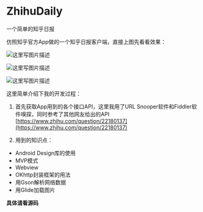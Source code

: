 # ZhihuDaily
一个简单的知乎日报


仿照知乎官方App做的一个知乎日报客户端，直接上图先看看效果：

![这里写图片描述](http://img.blog.csdn.net/20160924184214929)

![这里写图片描述](http://img.blog.csdn.net/20160924184226570)

![这里写图片描述](http://img.blog.csdn.net/20160924184238761)

这里简单介绍下我的开发过程：

1. 首先获取App用到的各个接口API，这里我用了URL Snooper软件和Fiddler软件嗅探，同时参考了其他网友给出的API
[https://www.zhihu.com/question/22180137](https://www.zhihu.com/question/22180137)

2. 用到的知识点：

 - Android Design库的使用
 - MVP模式
 - Webview
 - OKhttp封装框架的用法
 - 用Gson解析网络数据
 - 用Glide加载图片

**具体请看源码**
